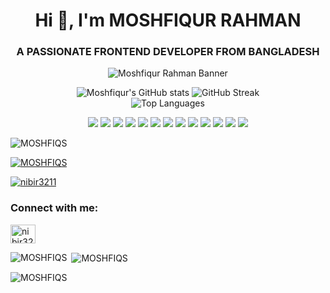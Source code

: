 <h1 align="center">Hi 👋, I'm MOSHFIQUR RAHMAN</h1>
<h3 align="center">A PASSIONATE FRONTEND DEVELOPER FROM BANGLADESH</h3>

<p align="center">
  <img src="https://i.ibb.co/Cph5cxzV/final.png" alt="Moshfiqur Rahman Banner" />
</p>



<p align="center">
  <img src="https://github-readme-stats.vercel.app/api?username=MOSHFIQS&theme=panda&hide_border=false&show_icons=true" alt="Moshfiqur's GitHub stats" />
  
  <img src="https://nirzak-streak-stats.vercel.app/?user=MOSHFIQS&theme=panda&hide_border=false" alt="GitHub Streak" />
  <br/>
  <img src="https://github-readme-stats.vercel.app/api/top-langs/?username=MOSHFIQS&theme=panda&layout=compact&hide_border=false" alt="Top Languages" />
</p>




<p align="center">
  <img src="https://img.shields.io/badge/html5-%23E34F26.svg?&style=for-the-badge&logo=html5&logoColor=white" />
  <img src="https://img.shields.io/badge/css3-%231572B6.svg?&style=for-the-badge&logo=css3&logoColor=white" />
  <img src="https://img.shields.io/badge/javascript-%23323330.svg?&style=for-the-badge&logo=javascript&logoColor=%23F7DF1E" />
  <img src="https://img.shields.io/badge/react-%2320232a.svg?&style=for-the-badge&logo=react&logoColor=%2361DAFB" />
  <img src="https://img.shields.io/badge/next.js-black?style=for-the-badge&logo=next.js&logoColor=white" />
  <img src="https://img.shields.io/badge/tailwindcss-%2338B2AC.svg?&style=for-the-badge&logo=tailwind-css&logoColor=white" />
  <img src="https://img.shields.io/badge/express.js-%23404d59.svg?&style=for-the-badge&logo=express&logoColor=%2361DAFB" />
  <img src="https://img.shields.io/badge/node.js-6DA55F?style=for-the-badge&logo=node.js&logoColor=white" />
  <img src="https://img.shields.io/badge/mongodb-%234ea94b.svg?style=for-the-badge&logo=mongodb&logoColor=white" />
  <img src="https://img.shields.io/badge/firebase-%23039BE5.svg?&style=for-the-badge&logo=firebase&logoColor=white" />
  <img src="https://img.shields.io/badge/vercel-%23000000.svg?&style=for-the-badge&logo=vercel&logoColor=white" />
  <img src="https://img.shields.io/badge/postman-FF6C37?style=for-the-badge&logo=postman&logoColor=white" />
  <img src="https://img.shields.io/badge/photoshop-31A8FF?style=for-the-badge&logo=adobe-photoshop&logoColor=white" />
</p>





<p align="left"> <img src="https://komarev.com/ghpvc/?username=MOSHFIQS&label=Profile%20views&color=0e75b6&style=flat" alt="MOSHFIQS" /> </p>

<p align="left"> <a href="https://github.com/ryo-ma/github-profile-trophy"><img src="https://github-profile-trophy.vercel.app/?username=MOSHFIQS" alt="MOSHFIQS" /></a> </p>

<p align="left"> <a href="https://twitter.com/nibir3211" target="blank"><img src="https://img.shields.io/twitter/follow/nibir3211?logo=twitter&style=for-the-badge" alt="nibir3211" /></a> </p>

<h3 align="left">Connect with me:</h3>
<p align="left">
<a href="https://twitter.com/nibir3211" target="blank"><img align="center" src="https://raw.githubusercontent.com/rahuldkjain/github-profile-readme-generator/master/src/images/icons/Social/twitter.svg" alt="nibir3211" height="30" width="40" /></a>
</p>

<p><img align="left" src="https://github-readme-stats.vercel.app/api/top-langs?username=MOSHFIQS&show_icons=true&locale=en&layout=compact" alt="MOSHFIQS" /></p>

<p>&nbsp;<img align="center" src="https://github-readme-stats.vercel.app/api?username=MOSHFIQS&show_icons=true&locale=en" alt="MOSHFIQS" /></p>

<p><img align="center" src="https://github-readme-streak-stats.herokuapp.com/?user=MOSHFIQS&" alt="MOSHFIQS" /></p>
